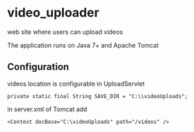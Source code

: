 # video_uploader
web site where users can upload videos

The application runs on Java 7+ and Apache Tomcat

## Configuration
videos location is configurable in UploadServlet
```
private static final String SAVE_DIR = "C:\\videoUploads";
```
in server.xml of Tomcat add
```
<Context docBase="C:\videoUploads" path="/videos" />
```
 